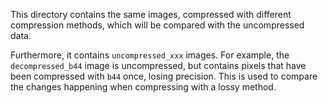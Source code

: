 This directory contains the same images, 
compressed with different compression methods, 
which will be compared with the uncompressed data.

Furthermore, it contains `uncompressed_xxx` images. 
For example, the `decompressed_b44` image is uncompressed, 
but contains pixels that have been compressed with `b44` once, losing precision.
This is used to compare the changes happening when compressing with a lossy method.